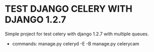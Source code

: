 TEST DJANGO CELERY WITH DJANGO 1.2.7
===================================

Simple project for test celery with django 1.2.7 with multiple queues. 


- commands:
    manage.py celeryd -E -B
    manage.py celerycam
